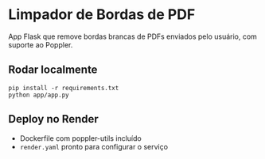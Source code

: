 # Limpador de Bordas de PDF

App Flask que remove bordas brancas de PDFs enviados pelo usuário, com suporte ao Poppler.

## Rodar localmente

```
pip install -r requirements.txt
python app/app.py
```

## Deploy no Render

- Dockerfile com poppler-utils incluído
- `render.yaml` pronto para configurar o serviço
